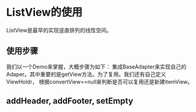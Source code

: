 # ListView的使用
ListView是最早的实现竖直排列的线性空间。
## 使用步骤
我们以一个Demo来掌握，大概步骤为如下：
集成BaseAdapter来实现自己的Adaper。其中重要的是getView方法。为了复用。我们还有自己定义ViewHoldr， 根据convertView==null来判断是否可以复用还是新建itemView。

## addHeader, addFooter, setEmpty
